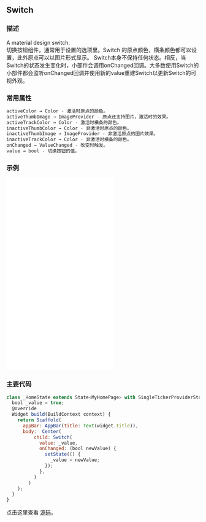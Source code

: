 ## Switch

### 描述
A material design switch.  
切换按钮组件，通常用于设置的选项里。Switch 的原点颜色，横条颜色都可以设置，此外原点可以以图片形式显示。
Switch本身不保持任何状态。相反，当Switch的状态发生变化时，小部件会调用onChanged回调。大多数使用Switch的小部件都会监听onChanged回调并使用新的value重建Switch以更新Switch的可视外观。


### 常用属性
```javascript
activeColor → Color - 激活时原点的颜色。
activeThumbImage → ImageProvider - 原点还支持图片，激活时的效果。
activeTrackColor → Color - 激活时横条的颜色。
inactiveThumbColor → Color - 非激活时原点的颜色。
inactiveThumbImage → ImageProvider - 非激活原点的图片效果。
inactiveTrackColor → Color - 非激活时横条的颜色。
onChanged → ValueChanged - 改变时触发。
value → bool - 切换按钮的值。
```


### 示例  
<iframe src="./web/index.html" width="280px" height="500px" frameborder="0" scrolling="no"></iframe>

### 主要代码
```javascript
class _HomeState extends State<MyHomePage> with SingleTickerProviderStateMixin{
  bool _value = true;
  @override
  Widget build(BuildContext context) {
    return Scaffold(
      appBar: AppBar(title: Text(widget.title)),
      body:  Center(
          child: Switch(
            value: _value,
            onChanged: (bool newValue) {
              setState(() {
                _value = newValue;
              });
            },
          )
        )
    );
  }
}
```

点击这里查看 [源码](./web/main.dart)。

